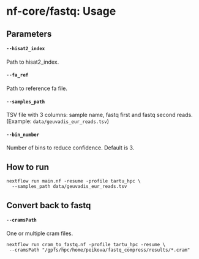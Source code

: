 # nf-core/fastq: Usage

## Parameters 

#### `--hisat2_index`
Path to hisat2_index.

#### `--fa_ref`
Path to reference fa file. 

#### `--samples_path`
TSV file with 3 columns: sample name, fastq first and fastq second reads. (Example: `data/geuvadis_eur_reads.tsv`)

#### `--bin_number`
Number of bins to reduce confidence. Default is 3.


## How to run

```
nextflow run main.nf -resume -profile tartu_hpc \
  --samples_path data/geuvadis_eur_reads.tsv
```

## Convert back to fastq

#### `--cramsPath` 
One or multiple cram files. 

```
nextflow run cram_to_fastq.nf -profile tartu_hpc -resume \
 --cramsPath "/gpfs/hpc/home/peikova/fastq_compress/results/*.cram"
```